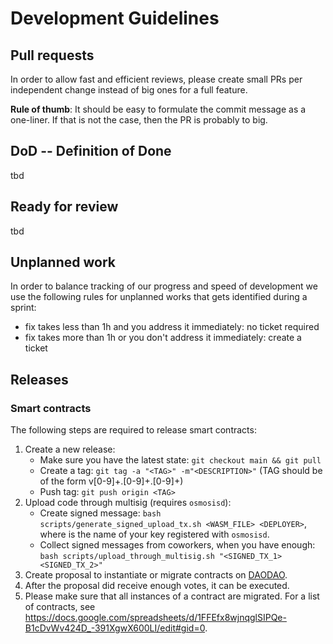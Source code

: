 # Development Guidelines

## Pull requests
In order to allow fast and efficient reviews, please create small PRs per independent change instead of big ones for a full feature. 

**Rule of thumb**: It should be easy to formulate the commit message as a one-liner. If that is not the case, then the PR is probably to big.


## DoD -- Definition of Done

tbd


## Ready for review

tbd

## Unplanned work
In order to balance tracking of our progress and speed of development we use the following rules for unplanned works that gets identified during a sprint:
* fix takes less than 1h and you address it immediately: no ticket required
* fix takes more than 1h or you don't address it immediately: create a ticket

## Releases

### Smart contracts
The following steps are required to release smart contracts:
1. Create a new release:
    * Make sure you have the latest state: `git checkout main && git pull`
    * Create a tag: `git tag -a "<TAG>" -m"<DESCRIPTION>"` (TAG should be of the form v[0-9]+.[0-9]+.[0-9]+)
    * Push tag: `git push origin <TAG>`
2. Upload code through multisig (requires `osmosisd`):
    * Create signed message: `bash scripts/generate_signed_upload_tx.sh <WASM_FILE> <DEPLOYER>`, where <DEPLOYER> is the name of your key registered with `osmosisd`.
    * Collect signed messages from coworkers, when you have enough: `bash scripts/upload_through_multisig.sh "<SIGNED_TX_1> <SIGNED_TX_2>"`
3. Create proposal to instantiate or migrate contracts on [DAODAO](https://daodao.zone/dao/osmo12ry93err6s2ekg02ekslucwx8n3pxm3y7zxz3l6w8zuhex984k5ss4ltl6/proposals).
4. After the proposal did receive enough votes, it can be executed.
5. Please make sure that all instances of a contract are migrated. For a list of contracts, see https://docs.google.com/spreadsheets/d/1FFEfx8wjnqglSIPQe-B1cDvWv424D_-391XgwX600LI/edit#gid=0.